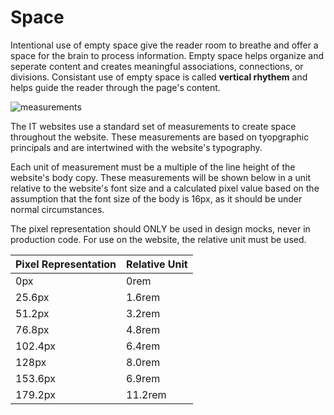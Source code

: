 # Space

Intentional use of empty space give the reader room to breathe and offer a space for the brain to process information. Empty space helps organize and seperate content and creates meaningful associations, connections, or divisions. Consistant use of empty space is called **vertical rhythem** and helps guide the reader through the page's content.

![measurements](/linear/measurements.png)

The IT websites use a standard set of measurements to create space throughout the website. These measurements are based on tyopgraphic principals and are intertwined with the website's typography.

Each unit of measurement must be a multiple of the line height of the website's body copy. These measurements will be shown below in a unit relative to the website's font size and a calculated pixel value based on the assumption that the font size of the body is 16px, as it should be under normal circumstances.

The pixel representation should ONLY be used in design mocks, never in production code. For use on the website, the relative unit must be used.

| Pixel Representation | Relative Unit |
|----------------------|---------------|
|         0px          |      0rem     |
|        25.6px        |     1.6rem    |
|        51.2px        |     3.2rem    |
|        76.8px        |     4.8rem    |
|       102.4px        |     6.4rem    |
|        128px         |     8.0rem    |
|       153.6px        |     6.9rem    |
|       179.2px        |     11.2rem   |
